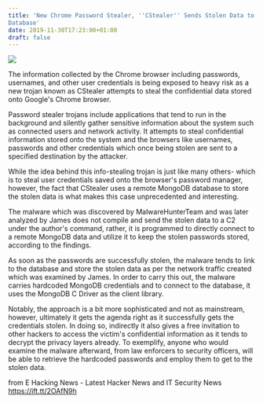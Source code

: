 ```yaml
---
title: 'New Chrome Password Stealer, ''CStealer'' Sends Stolen Data to a MongoDB
Database'
date: 2019-11-30T17:23:00+01:00
draft: false
---
```


[![](https://1.bp.blogspot.com/-Zo3psMAAdso/XeKXKNhAdKI/AAAAAAAABw4/yt9sCutRVI4ykukB9R9axTgYDE1due1gQCLcBGAsYHQ/s640/browser-773215_960_720.webp)](https://1.bp.blogspot.com/-Zo3psMAAdso/XeKXKNhAdKI/AAAAAAAABw4/yt9sCutRVI4ykukB9R9axTgYDE1due1gQCLcBGAsYHQ/s1600/browser-773215_960_720.webp)

  
The information collected by the Chrome browser including passwords, usernames, and other user credentials is being exposed to heavy risk as a new trojan known as CStealer attempts to steal the confidential data stored onto Google's Chrome browser.  
  
Password stealer trojans include applications that tend to run in the background and silently gather sensitive information about the system such as connected users and network activity. It attempts to steal confidential information stored onto the system and the browsers like usernames, passwords and other credentials which once being stolen are sent to a specified destination by the attacker.  
  
While the idea behind this info-stealing trojan is just like many others- which is to steal user credentials saved onto the browser's password manager, however, the fact that CStealer uses a remote MongoDB database to store the stolen data is what makes this case unprecedented and interesting.  
  
The malware which was discovered by MalwareHunterTeam and was later analyzed by James does not compile and send the stolen data to a C2 under the author's command, rather, it is programmed to directly connect to a remote MongoDB data and utilize it to keep the stolen passwords stored, according to the findings.  
  
As soon as the passwords are successfully stolen, the malware tends to link to the database and store the stolen data as per the network traffic created which was examined by James. In order to carry this out, the malware carries hardcoded MongoDB credentials and to connect to the database, it uses the MongoDB C Driver as the client library.  
  
Notably, the approach is a bit more sophisticated and not as mainstream, however, ultimately it gets the agenda right as it successfully gets the credentials stolen. In doing so, indirectly it also gives a free invitation to other hackers to access the victim's confidential information as it tends to decrypt the privacy layers already. To exemplify, anyone who would examine the malware afterward, from law enforcers to security officers, will be able to retrieve the hardcoded passwords and employ them to get to the stolen data.

  
  
from E Hacking News - Latest Hacker News and IT Security News https://ift.tt/2OAfN9h
